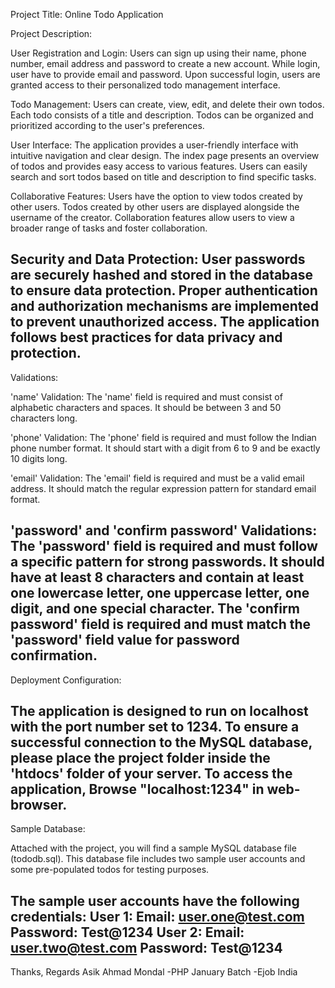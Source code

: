 Project Title: Online Todo Application

Project Description:

User Registration and Login:
	Users can sign up using their name, phone number, email address and password to create a new account.
	While login, user have to provide email and password.
	Upon successful login, users are granted access to their personalized todo management interface.

Todo Management:
	Users can create, view, edit, and delete their own todos.
	Each todo consists of a title and description.
	Todos can be organized and prioritized according to the user's preferences.

User Interface:
	The application provides a user-friendly interface with intuitive navigation and clear design.
	The index page presents an overview of todos and provides easy access to various features.
	Users can easily search and sort todos based on title and description to find specific tasks.

Collaborative Features:
	Users have the option to view todos created by other users.
	Todos created by other users are displayed alongside the username of the creator.
	Collaboration features allow users to view a broader range of tasks and foster collaboration.

Security and Data Protection:
	User passwords are securely hashed and stored in the database to ensure data protection.
	Proper authentication and authorization mechanisms are implemented to prevent unauthorized access.
	The application follows best practices for data privacy and protection.
-----------------------------------------------------------------------------------------------------------------------------------------

Validations:

'name' Validation:
	The 'name' field is required and must consist of alphabetic characters and spaces.
	It should be between 3 and 50 characters long.

'phone' Validation:
	The 'phone' field is required and must follow the Indian phone number format.
	It should start with a digit from 6 to 9 and be exactly 10 digits long.

'email' Validation:
	The 'email' field is required and must be a valid email address.
	It should match the regular expression pattern for standard email format.

'password' and 'confirm password' Validations:
	The 'password' field is required and must follow a specific pattern for strong passwords.
	It should have at least 8 characters and contain at least one lowercase letter, one uppercase letter, one digit, and one special character.
	The 'confirm password' field is required and must match the 'password' field value for password confirmation.
----------------------------------------------------------------------------------------------------------------------------------------

Deployment Configuration:

The application is designed to run on localhost with the port number set to 1234.
To ensure a successful connection to the MySQL database, please place the project folder inside the 'htdocs' folder of your server.
To access the application, Browse "localhost:1234" in web-browser.
----------------------------------------------------------------------------------------------------------------------------------------

Sample Database:

Attached with the project, you will find a sample MySQL database file (tododb.sql).
This database file includes two sample user accounts and some pre-populated todos for testing purposes.

The sample user accounts have the following credentials:
User 1:
	Email: user.one@test.com
	Password: Test@1234
User 2:
	Email: user.two@test.com
	Password: Test@1234
-----------------------------------------------------------------------------------------------------------------------------------------

Thanks,
Regards
Asik Ahmad Mondal
-PHP January Batch
-Ejob India

